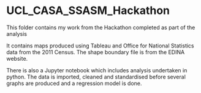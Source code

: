 # UCL_CASA_SSASM_Hackathon
This folder contains my work from the Hackathon completed as part of the analysis

It contains maps produced using Tableau and Office for National Statistics data from the 2011 Census. The shape boundary file is from the EDINA website. 

There is also a Jupyter notebook which includes analysis undertaken in python. The data is imported, cleaned and standardised before several graphs are produced and a regression model is done.
